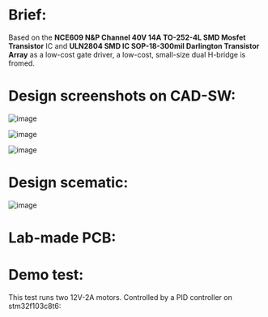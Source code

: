 # Brief:
Based on the **NCE609 N&P Channel 40V 14A TO-252-4L SMD Mosfet Transistor** IC and **ULN2804 SMD IC SOP-18-300mil Darlington Transistor Array** as a low-cost gate driver, a low-cost, small-size dual H-bridge is fromed.

# Design screenshots on CAD-SW:
![image](https://github.com/AliEmad2002/Dual-Full-H-Bridge/assets/99054912/e43a8474-f97d-40ff-8e3d-c44d1ac7e664)

![image](https://github.com/AliEmad2002/Dual-Full-H-Bridge/assets/99054912/9e791314-31a1-41e3-9965-81f3f9a6413d)

![image](https://github.com/AliEmad2002/Dual-Full-H-Bridge/assets/99054912/1de870a8-e2a0-4426-b2b1-23fb97779cf0)

# Design scematic:
![image](https://github.com/AliEmad2002/Dual-Full-H-Bridge/assets/99054912/96cd2c4a-0d25-4a2b-b2f5-e57ec8dbe168)

# Lab-made PCB:

# Demo test:
This test runs two 12V-2A motors. Controlled by a PID controller on stm32f103c8t6:
